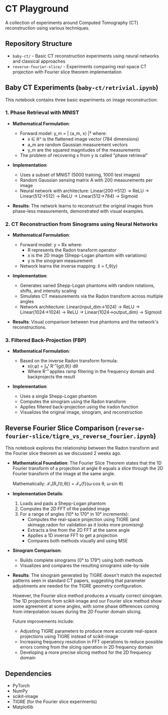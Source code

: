# CT Playground

A collection of experiments around Computed Tomography (CT) reconstruction using various techniques.

## Repository Structure

- `baby-ct/` - Basic CT reconstruction experiments using neural networks and classical approaches
- `reverse-fourier-slice/` - Experiments comparing real-space CT projection with Fourier slice theorem implementation

## Baby CT Experiments (`baby-ct/retrivial.ipynb`)

This notebook contains three basic experiments on image reconstruction:

### 1. Phase Retrieval with MNIST

- **Mathematical Formulation**: 
  - Forward model: y_m = | ⟨a_m, x⟩ |² where:
    - x ∈ ℝⁿ is the flattened image vector (784 dimensions)
    - a_m are random Gaussian measurement vectors
    - y_m are the squared magnitudes of the measurements
  - The problem of recovering x from y is called "phase retrieval"

- **Implementation**:
  - Uses a subset of MNIST (5000 training, 1000 test images)
  - Random Gaussian sensing matrix A with 200 measurements per image
  - Neural network with architecture: Linear(200→512) → ReLU → Linear(512→512) → ReLU → Linear(512→784) → Sigmoid

- **Results**: The network learns to reconstruct the original images from phase-less measurements, demonstrated with visual examples.

### 2. CT Reconstruction from Sinograms using Neural Networks

- **Mathematical Formulation**:
  - Forward model: y = Rx where:
    - R represents the Radon transform operator
    - x is the 2D image (Shepp-Logan phantom with variations)
    - y is the sinogram measurement
  - Network learns the inverse mapping: x̂ = f_θ(y)

- **Implementation**:
  - Generates varied Shepp-Logan phantoms with random rotations, shifts, and intensity scaling
  - Simulates CT measurements via the Radon transform across multiple angles
  - Network architecture: Linear(input_dim→1024) → ReLU → Linear(1024→1024) → ReLU → Linear(1024→output_dim) → Sigmoid

- **Results**: Visual comparison between true phantoms and the network's reconstructions.

### 3. Filtered Back-Projection (FBP)

- **Mathematical Formulation**:
  - Based on the inverse Radon transform formula:
    - x(r,φ) = ∫₀ᵗ R⁻¹{g(t,θ)} dθ
    - Where R⁻¹ applies ramp filtering in the frequency domain and backprojects the result

- **Implementation**:
  - Uses a single Shepp-Logan phantom
  - Computes the sinogram using the Radon transform
  - Applies filtered back-projection using the iradon function
  - Visualizes the original image, sinogram, and reconstruction

## Reverse Fourier Slice Comparison (`reverse-fourier-slice/tigre_vs_reverse_fourier.ipynb`)

This notebook explores the relationship between the Radon transform and the Fourier slice theorem as we discussed 2 weeks ago.

- **Mathematical Foundation**:
  The Fourier Slice Theorem states that the 1D Fourier transform of a projection at angle θ equals a slice through the 2D Fourier transform of the image at the same angle.
  
  Mathematically: ℱ₁{Rₓf(t,θ)} = ℱ₂{f}(ω·cos θ, ω·sin θ)

- **Implementation Details**:
  1. Loads and pads a Shepp-Logan phantom
  2. Computes the 2D FFT of the padded image
  3. For a range of angles (10° to 170° in 10° increments):
     - Computes the real-space projection using TIGRE (and skimage.radon for validation as it looks more promising)
     - Extracts a line from the 2D FFT at the same angle
     - Applies a 1D inverse FFT to get a projection
     - Compares both methods visually and using MSE

- **Sinogram Comparison**:
  - Builds complete sinograms (0° to 179°) using both methods
  - Visualizes and compares the resulting sinograms side-by-side

- **Results**: 
  The sinogram generated by TIGRE doesn't match the expected patterns seen in standard CT papers, suggesting that parameter adjustments are needed for the TIGRE geometry configuration. 
  
  However, the Fourier slice method produces a visually correct sinogram. The 1D projections from scikit-image and our Fourier slice method show some agreement at some angles, with some phase differences coming from interpolation issues during the 2D Fourier domain slicing.
  
  Future improvements include:
  - Adjusting TIGRE parameters to produce more accurate real-space projections using TIGRE instead of scikit-image
  - Increasing frequency resolution in FFT operations to reduce possible errors coming from the slcing operation in 2D frequency domain
  - Developing a more precise slicing method for the 2D frequency domain

## Dependencies

- PyTorch
- NumPy
- scikit-image
- TIGRE (for the Fourier slice experiments)
- Matplotlib